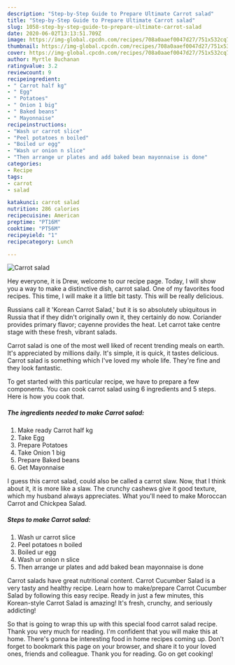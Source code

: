 ```yaml
---
description: "Step-by-Step Guide to Prepare Ultimate Carrot salad"
title: "Step-by-Step Guide to Prepare Ultimate Carrot salad"
slug: 1058-step-by-step-guide-to-prepare-ultimate-carrot-salad
date: 2020-06-02T13:13:51.709Z
image: https://img-global.cpcdn.com/recipes/708a0aaef0047d27/751x532cq70/carrot-salad-recipe-main-photo.jpg
thumbnail: https://img-global.cpcdn.com/recipes/708a0aaef0047d27/751x532cq70/carrot-salad-recipe-main-photo.jpg
cover: https://img-global.cpcdn.com/recipes/708a0aaef0047d27/751x532cq70/carrot-salad-recipe-main-photo.jpg
author: Myrtle Buchanan
ratingvalue: 3.2
reviewcount: 9
recipeingredient:
- " Carrot half kg"
- " Egg"
- " Potatoes"
- " Onion 1 big"
- " Baked beans"
- " Mayonnaise"
recipeinstructions:
- "Wash ur carrot slice"
- "Peel potatoes n boiled"
- "Boiled ur egg"
- "Wash ur onion n slice"
- "Then arrange ur plates and add baked bean mayonnaise is done"
categories:
- Recipe
tags:
- carrot
- salad

katakunci: carrot salad 
nutrition: 286 calories
recipecuisine: American
preptime: "PT16M"
cooktime: "PT56M"
recipeyield: "1"
recipecategory: Lunch

---
```



![Carrot salad](https://img-global.cpcdn.com/recipes/708a0aaef0047d27/751x532cq70/carrot-salad-recipe-main-photo.jpg)

Hey everyone, it is Drew, welcome to our recipe page. Today, I will show you a way to make a distinctive dish, carrot salad. One of my favorites food recipes. This time, I will make it a little bit tasty. This will be really delicious.

Russians call it &#39;Korean Carrot Salad,&#39; but it is so absolutely ubiquitous in Russia that if they didn&#39;t originally own it, they certainly do now. Coriander provides primary flavor; cayenne provides the heat. Let carrot take centre stage with these fresh, vibrant salads.

Carrot salad is one of the most well liked of recent trending meals on earth. It's appreciated by millions daily. It's simple, it is quick, it tastes delicious. Carrot salad is something which I've loved my whole life. They're fine and they look fantastic.


To get started with this particular recipe, we have to prepare a few components. You can cook carrot salad using 6 ingredients and 5 steps. Here is how you cook that.

<!--inarticleads1-->

##### The ingredients needed to make Carrot salad:

1. Make ready  Carrot half kg
1. Take  Egg
1. Prepare  Potatoes
1. Take  Onion 1 big
1. Prepare  Baked beans
1. Get  Mayonnaise


I guess this carrot salad, could also be called a carrot slaw. Now, that I think about it, it is more like a slaw. The crunchy cashews give it good texture, which my husband always appreciates. What you&#39;ll need to make Moroccan Carrot and Chickpea Salad. 

<!--inarticleads2-->

##### Steps to make Carrot salad:

1. Wash ur carrot slice
1. Peel potatoes n boiled
1. Boiled ur egg
1. Wash ur onion n slice
1. Then arrange ur plates and add baked bean mayonnaise is done


Carrot salads have great nutritional content. Carrot Cucumber Salad is a very tasty and healthy recipe. Learn how to make/prepare Carrot Cucumber Salad by following this easy recipe. Ready in just a few minutes, this Korean-style Carrot Salad is amazing! It&#39;s fresh, crunchy, and seriously addicting! 

So that is going to wrap this up with this special food carrot salad recipe. Thank you very much for reading. I'm confident that you will make this at home. There's gonna be interesting food in home recipes coming up. Don't forget to bookmark this page on your browser, and share it to your loved ones, friends and colleague. Thank you for reading. Go on get cooking!
